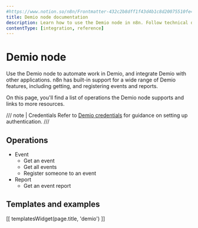 ```yaml
---
#https://www.notion.so/n8n/Frontmatter-432c2b8dff1f43d4b1c8d20075510fe4
title: Demio node documentation
description: Learn how to use the Demio node in n8n. Follow technical documentation to integrate Demio node into your workflows.
contentType: [integration, reference]
---
```


# Demio node

Use the Demio node to automate work in Demio, and integrate Demio with other applications. n8n has built-in support for a wide range of Demio features, including getting, and registering events and reports.

On this page, you'll find a list of operations the Demio node supports and links to more resources.

/// note | Credentials
Refer to [Demio credentials](/integrations/builtin/credentials/demio.md) for guidance on setting up authentication. 
///

## Operations

* Event
    * Get an event
    * Get all events
    * Register someone to an event
* Report
    * Get an event report

## Templates and examples

<!-- see https://www.notion.so/n8n/Pull-in-templates-for-the-integrations-pages-37c716837b804d30a33b47475f6e3780 -->
[[ templatesWidget(page.title, 'demio') ]]
